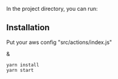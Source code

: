 In the project directory, you can run:

## Installation

Put your aws config  "src/actions/index.js"

&
```
yarn install
yarn start
``` 
